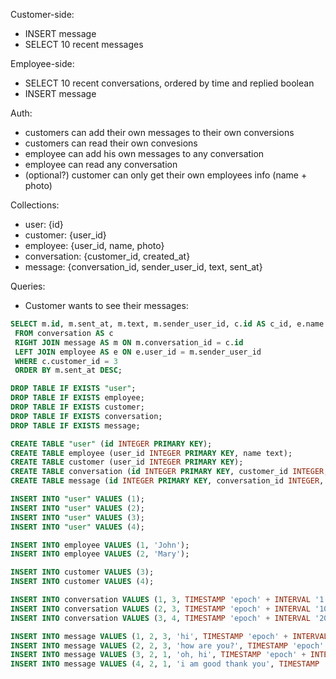 Customer-side:

* INSERT message
* SELECT 10 recent messages

Employee-side:

* SELECT 10 recent conversations, ordered by time and replied boolean
* INSERT message

Auth:

* customers can add their own messages to their own conversions
* customers can read their own convesions
* employee can add his own messages to any conversation
* employee can read any conversation
* (optional?) customer can only get their own employees info (name + photo)

Collections:

* user: {id}
* customer: {user_id}
* employee: {user_id, name, photo}
* conversation: {customer_id, created_at}
* message: {conversation_id, sender_user_id, text, sent_at}

Queries:

* Customer wants to see their messages:

```sql
SELECT m.id, m.sent_at, m.text, m.sender_user_id, c.id AS c_id, e.name AS employee_name, e.user_id AS employee_user_id
 FROM conversation AS c
 RIGHT JOIN message AS m ON m.conversation_id = c.id
 LEFT JOIN employee AS e ON e.user_id = m.sender_user_id
 WHERE c.customer_id = 3
 ORDER BY m.sent_at DESC;
```

```sql
DROP TABLE IF EXISTS "user";
DROP TABLE IF EXISTS employee;
DROP TABLE IF EXISTS customer;
DROP TABLE IF EXISTS conversation;
DROP TABLE IF EXISTS message;

CREATE TABLE "user" (id INTEGER PRIMARY KEY);
CREATE TABLE employee (user_id INTEGER PRIMARY KEY, name text);
CREATE TABLE customer (user_id INTEGER PRIMARY KEY);
CREATE TABLE conversation (id INTEGER PRIMARY KEY, customer_id INTEGER, created_at TIMESTAMP);
CREATE TABLE message (id INTEGER PRIMARY KEY, conversation_id INTEGER, sender_user_id INTEGER, "text" TEXT, sent_at TIMESTAMP);

INSERT INTO "user" VALUES (1);
INSERT INTO "user" VALUES (2);
INSERT INTO "user" VALUES (3);
INSERT INTO "user" VALUES (4);

INSERT INTO employee VALUES (1, 'John');
INSERT INTO employee VALUES (2, 'Mary');

INSERT INTO customer VALUES (3);
INSERT INTO customer VALUES (4);

INSERT INTO conversation VALUES (1, 3, TIMESTAMP 'epoch' + INTERVAL '1 second'); 
INSERT INTO conversation VALUES (2, 3, TIMESTAMP 'epoch' + INTERVAL '100 second'); 
INSERT INTO conversation VALUES (3, 4, TIMESTAMP 'epoch' + INTERVAL '200 second');

INSERT INTO message VALUES (1, 2, 3, 'hi', TIMESTAMP 'epoch' + INTERVAL '101 second');
INSERT INTO message VALUES (2, 2, 3, 'how are you?', TIMESTAMP 'epoch' + INTERVAL '102 second');
INSERT INTO message VALUES (3, 2, 1, 'oh, hi', TIMESTAMP 'epoch' + INTERVAL '110 second');
INSERT INTO message VALUES (4, 2, 1, 'i am good thank you', TIMESTAMP 'epoch' + INTERVAL '111 second');
```
